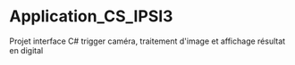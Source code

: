 # Application_CS_IPSI3
Projet interface C# trigger caméra, traitement d'image et affichage résultat en digital
